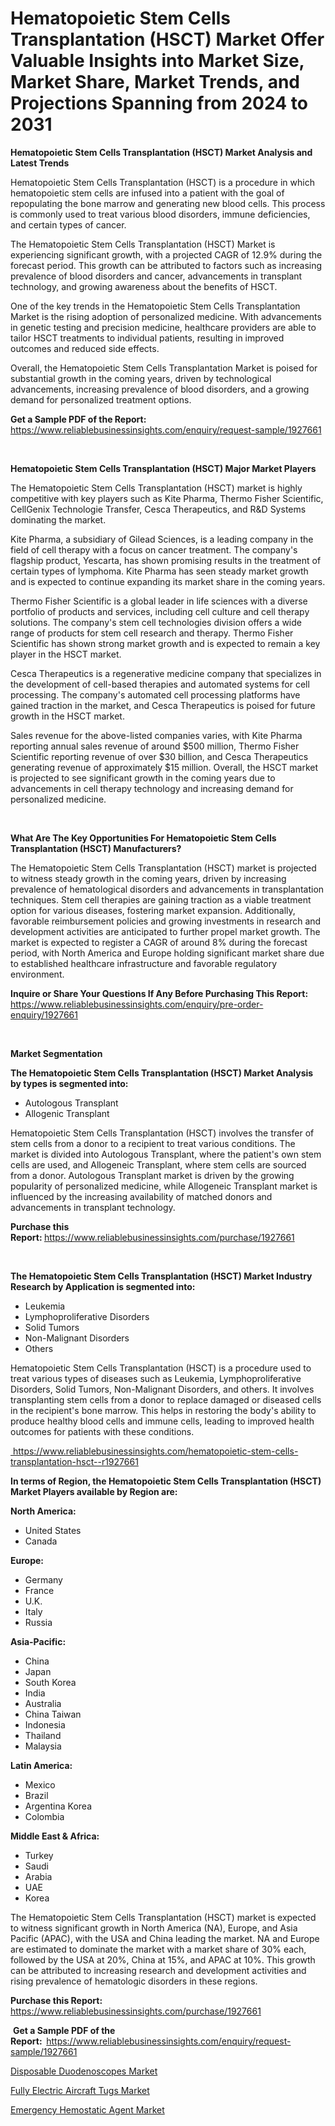 <p><h1>Hematopoietic Stem Cells Transplantation (HSCT) Market Offer Valuable Insights into Market Size, Market Share, Market Trends, and Projections Spanning from 2024 to 2031</h1></p><p><strong>Hematopoietic Stem Cells Transplantation (HSCT) Market Analysis and Latest Trends</strong></p>
<p><p>Hematopoietic Stem Cells Transplantation (HSCT) is a procedure in which hematopoietic stem cells are infused into a patient with the goal of repopulating the bone marrow and generating new blood cells. This process is commonly used to treat various blood disorders, immune deficiencies, and certain types of cancer.</p><p>The Hematopoietic Stem Cells Transplantation (HSCT) Market is experiencing significant growth, with a projected CAGR of 12.9% during the forecast period. This growth can be attributed to factors such as increasing prevalence of blood disorders and cancer, advancements in transplant technology, and growing awareness about the benefits of HSCT.</p><p>One of the key trends in the Hematopoietic Stem Cells Transplantation Market is the rising adoption of personalized medicine. With advancements in genetic testing and precision medicine, healthcare providers are able to tailor HSCT treatments to individual patients, resulting in improved outcomes and reduced side effects.</p><p>Overall, the Hematopoietic Stem Cells Transplantation Market is poised for substantial growth in the coming years, driven by technological advancements, increasing prevalence of blood disorders, and a growing demand for personalized treatment options.</p></p>
<p><strong>Get a Sample PDF of the Report:&nbsp;</strong> <a href="https://www.reliablebusinessinsights.com/enquiry/request-sample/1927661">https://www.reliablebusinessinsights.com/enquiry/request-sample/1927661</a></p>
<p>&nbsp;</p>
<p><strong>Hematopoietic Stem Cells Transplantation (HSCT) Major Market Players</strong></p>
<p><p>The Hematopoietic Stem Cells Transplantation (HSCT) market is highly competitive with key players such as Kite Pharma, Thermo Fisher Scientific, CellGenix Technologie Transfer, Cesca Therapeutics, and R&D Systems dominating the market. </p><p>Kite Pharma, a subsidiary of Gilead Sciences, is a leading company in the field of cell therapy with a focus on cancer treatment. The company's flagship product, Yescarta, has shown promising results in the treatment of certain types of lymphoma. Kite Pharma has seen steady market growth and is expected to continue expanding its market share in the coming years.</p><p>Thermo Fisher Scientific is a global leader in life sciences with a diverse portfolio of products and services, including cell culture and cell therapy solutions. The company's stem cell technologies division offers a wide range of products for stem cell research and therapy. Thermo Fisher Scientific has shown strong market growth and is expected to remain a key player in the HSCT market.</p><p>Cesca Therapeutics is a regenerative medicine company that specializes in the development of cell-based therapies and automated systems for cell processing. The company's automated cell processing platforms have gained traction in the market, and Cesca Therapeutics is poised for future growth in the HSCT market.</p><p>Sales revenue for the above-listed companies varies, with Kite Pharma reporting annual sales revenue of around $500 million, Thermo Fisher Scientific reporting revenue of over $30 billion, and Cesca Therapeutics generating revenue of approximately $15 million. Overall, the HSCT market is projected to see significant growth in the coming years due to advancements in cell therapy technology and increasing demand for personalized medicine.</p></p>
<p>&nbsp;</p>
<p><strong>What Are The Key Opportunities For Hematopoietic Stem Cells Transplantation (HSCT) Manufacturers?</strong></p>
<p><p>The Hematopoietic Stem Cells Transplantation (HSCT) market is projected to witness steady growth in the coming years, driven by increasing prevalence of hematological disorders and advancements in transplantation techniques. Stem cell therapies are gaining traction as a viable treatment option for various diseases, fostering market expansion. Additionally, favorable reimbursement policies and growing investments in research and development activities are anticipated to further propel market growth. The market is expected to register a CAGR of around 8% during the forecast period, with North America and Europe holding significant market share due to established healthcare infrastructure and favorable regulatory environment.</p></p>
<p><strong>Inquire or Share Your Questions If Any Before Purchasing This Report:</strong> <a href="https://www.reliablebusinessinsights.com/enquiry/pre-order-enquiry/1927661">https://www.reliablebusinessinsights.com/enquiry/pre-order-enquiry/1927661</a></p>
<p>&nbsp;</p>
<p><strong>Market Segmentation</strong></p>
<p><strong>The Hematopoietic Stem Cells Transplantation (HSCT) Market Analysis by types is segmented into:</strong></p>
<p><ul><li>Autologous Transplant</li><li>Allogenic Transplant</li></ul></p>
<p><p>Hematopoietic Stem Cells Transplantation (HSCT) involves the transfer of stem cells from a donor to a recipient to treat various conditions. The market is divided into Autologous Transplant, where the patient's own stem cells are used, and Allogeneic Transplant, where stem cells are sourced from a donor. Autologous Transplant market is driven by the growing popularity of personalized medicine, while Allogeneic Transplant market is influenced by the increasing availability of matched donors and advancements in transplant technology.</p></p>
<p><strong>Purchase this Report:&nbsp;</strong><a href="https://www.reliablebusinessinsights.com/purchase/1927661">https://www.reliablebusinessinsights.com/purchase/1927661</a></p>
<p>&nbsp;</p>
<p><strong>The Hematopoietic Stem Cells Transplantation (HSCT) Market Industry Research by Application is segmented into:</strong></p>
<p><ul><li>Leukemia</li><li>Lymphoproliferative Disorders</li><li>Solid Tumors</li><li>Non-Malignant Disorders</li><li>Others</li></ul></p>
<p><p>Hematopoietic Stem Cells Transplantation (HSCT) is a procedure used to treat various types of diseases such as Leukemia, Lymphoproliferative Disorders, Solid Tumors, Non-Malignant Disorders, and others. It involves transplanting stem cells from a donor to replace damaged or diseased cells in the recipient's bone marrow. This helps in restoring the body's ability to produce healthy blood cells and immune cells, leading to improved health outcomes for patients with these conditions.</p></p>
<p><a href="https://www.reliablebusinessinsights.com/hematopoietic-stem-cells-transplantation-hsct--r1927661">&nbsp;https://www.reliablebusinessinsights.com/hematopoietic-stem-cells-transplantation-hsct--r1927661</a></p>
<p><strong>In terms of Region, the Hematopoietic Stem Cells Transplantation (HSCT) Market Players available by Region are:</strong></p>
<p>
    <p> <strong> North America: </strong>
        <ul>
            <li>United States</li>
            <li>Canada</li>
        </ul>
        </p> 
    <p> <strong> Europe: </strong>
        <ul>
            <li>Germany</li>
            <li>France</li>
            <li>U.K.</li>
            <li>Italy</li>
            <li>Russia</li>
        </ul>
        </p> 
    <p> <strong> Asia-Pacific: </strong>
        <ul>
            <li>China</li>
            <li>Japan</li>
            <li>South Korea</li>
            <li>India</li>
            <li>Australia</li>
            <li>China Taiwan</li>
            <li>Indonesia</li>
            <li>Thailand</li>
            <li>Malaysia</li>
        </ul>
        </p> 
    <p> <strong> Latin America: </strong>
        <ul>
            <li>Mexico</li>
            <li>Brazil</li>
            <li>Argentina Korea</li>
            <li>Colombia</li>
        </ul>
        </p> 
    <p> <strong> Middle East & Africa: </strong>
        <ul>
            <li>Turkey</li>
            <li>Saudi</li>
            <li>Arabia</li>
            <li>UAE</li>
            <li>Korea</li>
        </ul>
    </p>
    </p>
<p><p>The Hematopoietic Stem Cells Transplantation (HSCT) market is expected to witness significant growth in North America (NA), Europe, and Asia Pacific (APAC), with the USA and China leading the market. NA and Europe are estimated to dominate the market with a market share of 30% each, followed by the USA at 20%, China at 15%, and APAC at 10%. This growth can be attributed to increasing research and development activities and rising prevalence of hematologic disorders in these regions.</p></p>
<p><strong>Purchase this Report: </strong><a href="https://www.reliablebusinessinsights.com/purchase/1927661">https://www.reliablebusinessinsights.com/purchase/1927661</a></p>
<p>&nbsp;<strong>Get a Sample PDF of the Report:&nbsp;&nbsp;</strong><a href="https://www.reliablebusinessinsights.com/enquiry/request-sample/1927661">https://www.reliablebusinessinsights.com/enquiry/request-sample/1927661</a></p>
<p><strong></strong></p>
<p><p><a href="https://github.com/dianemacle6776/Market-Research-Report-List-1/blob/main/disposable-duodenoscopes-market.md">Disposable Duodenoscopes Market</a></p><p><a href="https://github.com/sarabits412/Market-Research-Report-List-1/blob/main/fully-electric-aircraft-tugs-market.md">Fully Electric Aircraft Tugs Market</a></p><p><a href="https://github.com/evanppinks/Market-Research-Report-List-1/blob/main/emergency-hemostatic-agent-market.md">Emergency Hemostatic Agent Market</a></p></p>